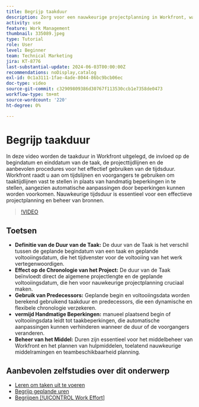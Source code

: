 ```yaml
---
title: Begrijp taakduur
description: Zorg voor een nauwkeurige projectplanning in Workfront, waarbij de taakduur van invloed is op de tijdlijnen, waarbij voorgangers worden gebruikt voor flexibiliteit, handmatige beperkingen worden vermeden en het beheer en de planning van bronnen worden geoptimaliseerd.
activity: use
feature: Work Management
thumbnail: 335089.jpeg
type: Tutorial
role: User
level: Beginner
team: Technical Marketing
jira: KT-8776
last-substantial-update: 2024-06-03T00:00:00Z
recommendations: noDisplay,catalog
exl-id: 0c1a3111-1fae-4ade-8044-86bc9bcb06ec
doc-type: video
source-git-commit: c32909809386d30767f113530ccb1e7358de0473
workflow-type: tm+mt
source-wordcount: '220'
ht-degree: 0%

---
```


# Begrijp taakduur

In deze video worden de taakduur in Workfront uitgelegd, de invloed op de begindatum en einddatum van de taak, de projecttijdlijnen en de aanbevolen procedures voor het effectief gebruiken van de tijdsduur.
Workfront raadt u aan om tijdslijnen en voorgangers te gebruiken om taaktijdlijnen vast te stellen in plaats van handmatig beperkingen in te stellen, aangezien automatische aanpassingen door beperkingen kunnen worden voorkomen.
&#x200B;Nauwkeurige tijdsduur is essentieel voor een effectieve projectplanning en beheer van bronnen.


>[!VIDEO](https://video.tv.adobe.com/v/3449349/?quality=12&learn=on&enablevpops&captions=dut)

## Toetsen

* **Definitie van de Duur van de Taak:** De duur van de Taak is het verschil tussen de geplande begindatum van een taak en geplande voltooiingsdatum, die het tijdvenster voor de voltooiing van het werk vertegenwoordigen. &#x200B;
* **Effect op de Chronologie van het Project:** De duur van de Taak beïnvloedt direct de algemene projectlengte en de geplande voltooiingsdatum, die hen voor nauwkeurige projectplanning cruciaal maken. &#x200B;
* **Gebruik van Predecessors:** Geplande begin en voltooiingsdata worden berekend gebruikend taakduur en predecessors, die een dynamische en flexibele chronologie verzekeren. &#x200B;
* **vermijd Handmatige Beperkingen:** manueel plaatsend begin of voltooiingsdata leidt tot taakbeperkingen, die automatische aanpassingen kunnen verhinderen wanneer de duur of de voorgangers veranderen. &#x200B;
* **Beheer van het Middel:** Duren zijn essentieel voor het middelbeheer van Workfront en het plannen van hulpmiddelen, toelatend nauwkeurige middelramingen en teambeschikbaarheid planning. &#x200B;


## Aanbevolen zelfstudies over dit onderwerp

* [Leren om taken uit te voeren](/help/manage-work/tasks/learn-to-sequence-tasks.md)
* [Begrijp geplande uren](/help/manage-work/tasks/understand-planned-hours.md)
* [Begrijpen [!UICONTROL Work Effort]](/help/manage-work/tasks/understand-work-effort.md)

